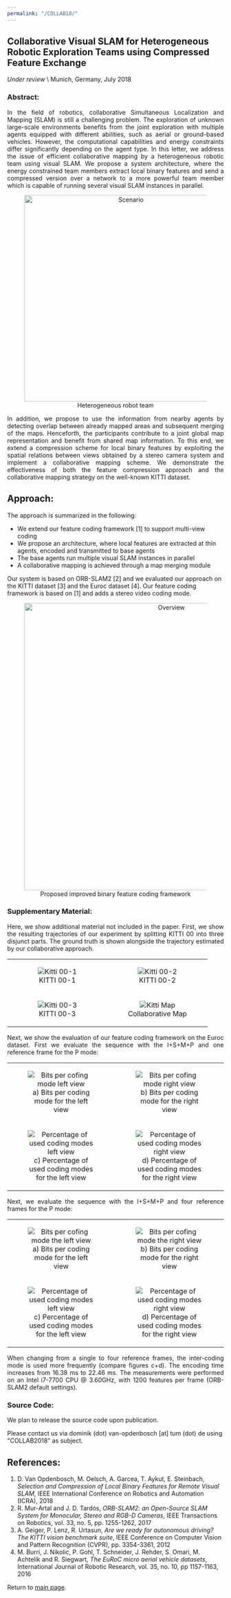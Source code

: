```yaml
---
permalink: "/COLLAB18/"
---
```


## Collaborative Visual SLAM for Heterogeneous Robotic Exploration Teams using Compressed Feature Exchange
*Under review* \\
Munich, Germany, July 2018

### Abstract:
<p align="justify">
In the field of robotics, collaborative Simultaneous Localization and Mapping (SLAM) is still a challenging problem. The exploration of unknown large-scale environments benefits from the joint exploration with multiple agents equipped with different abilities, such as aerial or ground-based vehicles. However, the computational capabilities and energy constraints differ significantly depending on the agent type. In this letter, we address the issue of efficient collaborative mapping by a heterogeneous robotic team using visual SLAM. We propose a system architecture, where the energy constrained team members extract local binary features and send a compressed version over a network to a more powerful team member which is capable of running several visual SLAM instances in parallel. 
</p>

<center>
<figure>
        <img src="{{ site.url }}/_pages/COLLAB18/assets/Scenario3_web.png" alt="Scenario" width="480" />
        <figcaption>Heterogeneous robot team</figcaption>
</figure>
</center>

<p align="justify">
In addition, we propose to use the information from nearby agents by detecting overlap between already mapped areas and subsequent merging of the maps. Henceforth, the participants contribute to a joint global map representation and benefit from shared map information. To this end, we extend a compression scheme for local binary features by exploiting the spatial relations between views obtained by a stereo camera system and implement a collaborative mapping scheme. We demonstrate the effectiveness of both the feature compression approach and the collaborative mapping strategy on the well-known KITTI dataset. 
</p>



## Approach: 
The approach is summarized in the following: 

<ul>
  <li>We extend our feature coding framework [1] to support multi-view coding</li>
  <li>We propose an architecture, where local features are extracted at thin agents, encoded and transmitted to base agents</li>
  <li>The base agents run multiple visual SLAM instances in parallel</li>
  <li>A collaborative mapping is achieved through a map merging module</li>
</ul>



Our system is based on ORB-SLAM2 [2] and we evaluated our approach on the KITTI dataset [3] and the Euroc dataset [4]. Our feature coding framework is based on [1] and adds a stereo video coding mode. 

<center>
<figure>
        <img src="{{ site.url }}/_pages/COLLAB18/assets/Overview_free.png" alt="Overview" width="668" />
        <figcaption>Proposed improved binary feature coding framework</figcaption>
</figure>
</center>

### Supplementary Material: 
<p align="justify">
Here, we show additional material not included in the paper. First, we show the resulting trajectories of our experiment by splitting KITTI 00 into three disjunct parts. The ground truth is shown alongside the trajectory estimated by our collaborative approach. 
</p>

<table>
  <tr>
    <td width="50%">
        <center>
        <figure>
                <img src="{{ site.url }}/_pages/COLLAB18/assets/Kitti/kitti00-1.svg" alt="Kitti 00-1" />
                <figcaption>KITTI 00-1</figcaption>
        </figure>
        </center>
    </td>
    <td width="50%">
      <center>
      <figure>
                <img src="{{ site.url }}/_pages/COLLAB18/assets/Kitti/kitti00-2.svg" alt="Kitti 00-2" />
                <figcaption>KITTI 00-2</figcaption>
       </figure>
      </center>
    </td>
  </tr>
  <tr>
    <td width="50%">
      <center>
      <figure>
                <img src="{{ site.url }}/_pages/COLLAB18/assets/Kitti/kitti00-3.svg" alt="Kitti 00-3" />
                <figcaption>KITTI 00-3</figcaption>
      </figure>
      </center>
    </td>
    <td width="50%">
      <center>
      <figure>
                <img src="{{ site.url }}/_pages/COLLAB18/assets/Kitti/Eyecatcher3.png" alt="Kitti Map" />
                <figcaption>Collaborative Map</figcaption>
      </figure>
      </center>
    </td>
  </tr>
</table>

<p align="justify">
Next, we show the evaluation of our feature coding framework on the Euroc dataset. First we evaluate the sequence with the I+S+M+P and one reference frame for the P mode: 
</p> 

<table>
  <tr>
    <td>
        <center>
        <figure>
                <img src="{{ site.url }}/_pages/COLLAB18/assets/Euroc/r1/numBitsLeftView.svg" alt="Bits per cofing mode left view" />
                <figcaption>a) Bits per coding mode for the left view</figcaption>
        </figure>
        </center>
    </td>
    <td>
      <center>
      <figure>
                <img src="{{ site.url }}/_pages/COLLAB18/assets/Euroc/r1/numBitsRightView.svg" alt="Bits per cofing mode right view" />
                <figcaption>b) Bits per coding mode for the right view</figcaption>
       </figure>
      </center>
    </td>
  </tr>
  <tr>
    <td>
      <center>
      <figure>
                <img src="{{ site.url }}/_pages/COLLAB18/assets/Euroc/r1/numFeaturesLeftView.svg" alt="Percentage of used coding modes left view" />
                <figcaption>c) Percentage of used coding modes for the left view</figcaption>
      </figure>
      </center>
    </td>
    <td>
      <center>
      <figure>
                <img src="{{ site.url }}/_pages/COLLAB18/assets/Euroc/r1/numFeaturesRightView.svg" alt="Percentage of used coding modes right view" />
                <figcaption>d) Percentage of used coding modes for the right view</figcaption>
      </figure>
      </center>
    </td>
  </tr>
</table>

<p align="justify">
Next, we evaluate the sequence with the I+S+M+P and four reference frames for the P mode: 
</p>

<table>
  <tr>
    <td>
        <center>
        <figure>
                <img src="{{ site.url }}/_pages/COLLAB18/assets/Euroc/r4/numBitsLeftView.svg" alt="Bits per cofing mode the left view" />
                <figcaption>a) Bits per coding mode for the left view</figcaption>
        </figure>
        </center>
    </td>
    <td>
      <center>
      <figure>
                <img src="{{ site.url }}/_pages/COLLAB18/assets/Euroc/r4/numBitsRightView.svg" alt="Bits per cofing mode the right view" />
                <figcaption>b) Bits per coding mode for the right view</figcaption>
       </figure>
      </center>
    </td>
  </tr>
  <tr>
    <td>
      <center>
      <figure>
                <img src="{{ site.url }}/_pages/COLLAB18/assets/Euroc/r4/numFeaturesLeftView.svg" alt="Percentage of used coding modes left view" />
                <figcaption>c) Percentage of used coding modes for the left view</figcaption>
      </figure>
      </center>
    </td>
    <td>
      <center>
      <figure>
                <img src="{{ site.url }}/_pages/COLLAB18/assets/Euroc/r4/numFeaturesRightView.svg" alt="Percentage of used coding modes right view" />
                <figcaption>d) Percentage of used coding modes for the right view</figcaption>
      </figure>
      </center>
    </td>
  </tr>
</table>

<p align="justify">
When changing from a single to four reference frames, the inter-coding mode is used more frequently (compare figures c+d). The encoding time increases from 16.38 ms to 22.46 ms. The measurements were performed on an Intel i7-7700 CPU @ 3.60GHz, with 1200 features per frame (ORB-SLAM2 default settings).
</p>

### Source Code:

We plan to release the source code upon publication. 

Please contact us via dominik (dot) van-opdenbosch [at] tum (dot) de using "COLLAB2018" as subject.

## References: 
<ol>
  <li>D. Van Opdenbosch, M. Oelsch, A. Garcea, T. Aykut, E. Steinbach, <i>Selection and Compression of Local Binary Features for Remote Visual SLAM</i>, IEEE International Conference on Robotics and Automation (ICRA), 2018</li>
  <li>R. Mur-Artal and J. D. Tardós, <i>ORB-SLAM2: an Open-Source SLAM System for Monocular, Stereo and RGB-D Cameras</i>, IEEE Transactions on Robotics, vol. 33, no. 5, pp. 1255-1262, 2017</li>
  <li>A. Geiger, P. Lenz, R. Urtasun, <i>Are we ready for autonomous driving? The KITTI vision benchmark suite</i>, IEEE Conference on Computer Vision and Pattern Recognition (CVPR), pp. 3354-3361, 2012</li>
  <li>M. Burri, J. Nikolic, P. Gohl, T. Schneider, J. Rehder, S. Omari, M. Achtelik and R. Siegwart, <i>The EuRoC micro aerial vehicle datasets</i>, International Journal of Robotic Research, vol. 35, no. 10, pp 1157-1163, 2016</li>
</ol>


Return to [main page](/).
